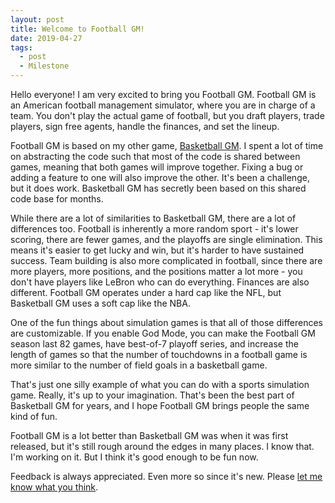 ```yaml
---
layout: post
title: Welcome to Football GM!
date: 2019-04-27
tags:
  - post
  - Milestone
---
```


Hello everyone! I am very excited to bring you Football GM. Football GM is an American football management simulator, where you are in charge of a team. You don't play the actual game of football, but you draft players, trade players, sign free agents, handle the finances, and set the lineup.

Football GM is based on my other game, [Basketball GM](/basketball/). I spent a lot of time on abstracting the code such that most of the code is shared between games, meaning that both games will improve together. Fixing a bug or adding a feature to one will also improve the other. It's been a challenge, but it does work. Basketball GM has secretly been based on this shared code base for months.

While there are a lot of similarities to Basketball GM, there are a lot of differences too. Football is inherently a more random sport - it's lower scoring, there are fewer games, and the playoffs are single elimination. This means it's easier to get lucky and win, but it's harder to have sustained success. Team building is also more complicated in football, since there are more players, more positions, and the positions matter a lot more - you don't have players like LeBron who can do everything. Finances are also different. Football GM operates under a hard cap like the NFL, but Basketball GM uses a soft cap like the NBA.

One of the fun things about simulation games is that all of those differences are customizable. If you enable God Mode, you can make the Football GM season last 82 games, have best-of-7 playoff series, and increase the length of games so that the number of touchdowns in a football game is more similar to the number of field goals in a basketball game.

That's just one silly example of what you can do with a sports simulation game. Really, it's up to your imagination. That's been the best part of Basketball GM for years, and I hope Football GM brings people the same kind of fun.

Football GM is a lot better than Basketball GM was when it was first released, but it's still rough around the edges in many places. I know that. I'm working on it. But I think it's good enough to be fun now.

Feedback is always appreciated. Even more so since it's new. Please [let me know what you think](/contact/).
